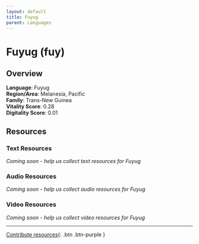 ```yaml
---
layout: default
title: Fuyug
parent: Languages
---
```


# Fuyug (fuy)

## Overview

**Language**: Fuyug  
**Region/Area**: Melanesia, Pacific  
**Family**: Trans-New Guinea  
**Vitality Score**: 0.28  
**Digitality Score**: 0.01  

## Resources

### Text Resources
*Coming soon - help us collect text resources for Fuyug*

### Audio Resources
*Coming soon - help us collect audio resources for Fuyug*

### Video Resources
*Coming soon - help us collect video resources for Fuyug*

---

[Contribute resources](https://fairtrain.github.io/){: .btn .btn-purple }
